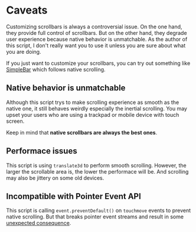 # Caveats

Customizing scrollbars is always a controversial issue. On the one hand, they provide full control of scrollbars. But on the other hand, they degrade user experience because native behavior is unmatchable. As the author of this script, I don't really want you to use it unless you are sure about what you are doing.

If you just want to customize your scrollbars, you can try out something like [SimpleBar](https://github.com/Grsmto/simplebar) which follows native scrolling.

## Native behavior is unmatchable

Although this script trys to make scrolling experience as smooth as the native one, it still behaves weirdly especially the inertial scrolling. You may upset your users who are using a trackpad or mobile device with touch screen.

Keep in mind that **native scrollbars are always the best ones**.

## Performace issues

This script is using `translate3d` to perform smooth scrolling. However, the larger the scrollable area is, the lower the performace will be. And scrolling may also be jittery on some old devices.

## Incompatible with Pointer Event API

This script is calling `event.preventDefault()` on `touchmove` events to prevent native scrolling. But that breaks pointer event streams and result in some [unexpected consequence](https://github.com/idiotWu/smooth-scrollbar/issues/111).
